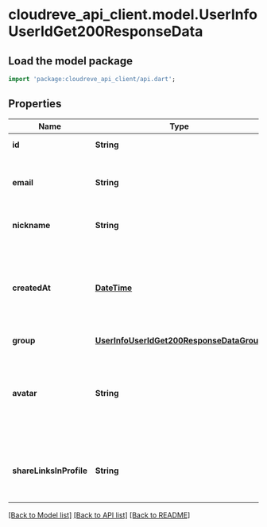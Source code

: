 # cloudreve_api_client.model.UserInfoUserIdGet200ResponseData

## Load the model package
```dart
import 'package:cloudreve_api_client/api.dart';
```

## Properties
Name | Type | Description | Notes
------------ | ------------- | ------------- | -------------
**id** | **String** | ID of the user. | [optional] 
**email** | **String** | Email of the user. For anonymous session, it is empty. | [optional] 
**nickname** | **String** | Display name of the user. | [optional] 
**createdAt** | [**DateTime**](DateTime.md) | Time at which the user is created. For anonymous session, this value is invalid. | [optional] 
**group** | [**UserInfoUserIdGet200ResponseDataGroup**](UserInfoUserIdGet200ResponseDataGroup.md) |  | [optional] 
**avatar** | **String** | Source type of the profile picture. Empty value indicates no profile picture. | [optional] 
**shareLinksInProfile** | **String** | What type of share link is visable in user's profile. | [optional] 

[[Back to Model list]](../README.md#documentation-for-models) [[Back to API list]](../README.md#documentation-for-api-endpoints) [[Back to README]](../README.md)


